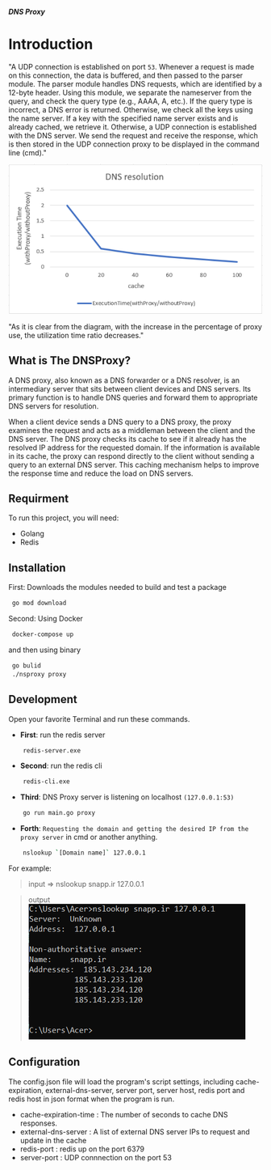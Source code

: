 **_DNS Proxy_**

# Introduction

"A UDP connection is established on port `53`. Whenever a request is made on this connection, the data is buffered, and then passed to the parser module. The parser module handles DNS requests, which are identified by a 12-byte header. Using this module, we separate the nameserver from the query, and check the query type (e.g., AAAA, A, etc.). If the query type is incorrect, a DNS error is returned. Otherwise, we check all the keys using the name server. If a key with the specified name server exists and is already cached, we retrieve it. Otherwise, a UDP connection is established with the DNS server. We send the request and receive the response, which is then stored in the UDP connection proxy to be displayed in the command line (cmd)."

![DNS Resolution](https://github.com/sina-marefat/NsProxy/blob/main/images/dns.png)

"As it is clear from the diagram, with the increase in the percentage of proxy use, the utilization time ratio decreases."


## What is The DNSProxy?

A DNS proxy, also known as a DNS forwarder or a DNS resolver, is an intermediary server that sits between client devices and DNS servers. Its primary function is to handle DNS queries and forward them to appropriate DNS servers for resolution.

When a client device sends a DNS query to a DNS proxy, the proxy examines the request and acts as a middleman between the client and the DNS server. The DNS proxy checks its cache to see if it already has the resolved IP address for the requested domain. If the information is available in its cache, the proxy can respond directly to the client without sending a query to an external DNS server. This caching mechanism helps to improve the response time and reduce the load on DNS servers.


## Requirment

To run this project, you will need:

- Golang
- Redis


## Installation

First: Downloads the modules needed to build and test a package

```sh
 go mod download
```

Second: Using Docker

```sh
 docker-compose up
```

and then using binary

```sh
 go bulid
 ./nsproxy proxy
```


## Development

Open your favorite Terminal and run these commands.

- **First**: run the redis server

```sh
    redis-server.exe
```

- **Second**: run the redis cli

```sh
    redis-cli.exe
```

- **Third**: DNS Proxy server is listening on localhost `(127.0.0.1:53)`

```sh
    go run main.go proxy
```

- **Forth**: `Requesting the domain and getting the desired IP from the proxy server` in cmd or another anything.

```sh
    nslookup `[Domain name]` 127.0.0.1
```

For example:

> input => nslookup snapp.ir 127.0.0.1

> output
> ![Ip Address](https://github.com/sina-marefat/NsProxy/blob/main/images/output.png)


## Configuration

The config.json file will load the program's script settings,
including cache-expiration, external-dns-server, server port, server host, redis port and redis host in json format when the program is run.

- cache-expiration-time : The number of seconds to cache DNS responses.
- external-dns-server : A list of external DNS server IPs to request and update in the cache
- redis-port : redis up on the port 6379
- server-port : UDP connnection on the port 53

